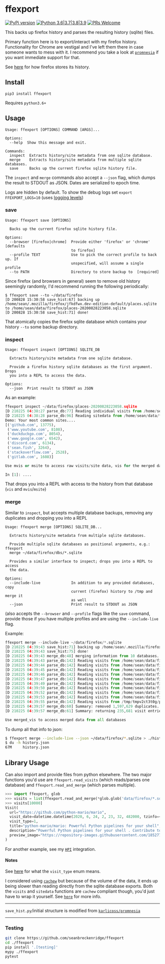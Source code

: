 # ffexport

[![PyPi version](https://img.shields.io/pypi/v/ffexport.svg)](https://pypi.python.org/pypi/ffexport) [![Python 3.6|3.7|3.8|3.9](https://img.shields.io/pypi/pyversions/ffexport.svg)](https://pypi.python.org/pypi/ffexport) [![PRs Welcome](https://img.shields.io/badge/PRs-welcome-brightgreen.svg?style=flat-square)](http://makeapullrequest.com)

This backs up firefox history and parses the resulting history (sqlite) files.

Primary function here is to export/interact with my firefox history. Functionality for Chrome are vestigal and I've left them there in case someone wants to mess with it. I recommend you take a look at [`promnesia`](https://github.com/karlicoss/promnesia) if you want immediate support for that.

See [here](https://web.archive.org/web/20190730231715/https://www.forensicswiki.org/wiki/Mozilla_Firefox_3_History_File_Format#moz_historyvisits) for how firefox stores its history.

## Install

`pip3 install ffexport`

Requires `python3.6+`

## Usage

```
Usage: ffexport [OPTIONS] COMMAND [ARGS]...

Options:
  --help  Show this message and exit.

Commands:
  inspect  Extracts history/site metadata from one sqlite database.
  merge    Extracts history/site metadata from multiple sqlite databases.
  save     Backs up the current firefox sqlite history file.
```

The `inspect` and `merge` commands also accept a `--json` flag, which dumps the result to STDOUT as JSON. Dates are serialized to epoch time.

Logs are hidden by default. To show the debug logs set `export FFEXPORT_LOGS=10` (uses [logging levels](https://docs.python.org/3/library/logging.html#logging-levels))

### save

```
Usage: ffexport save [OPTIONS]

  Backs up the current firefox sqlite history file.

Options:
  --browser [firefox|chrome]  Provide either 'firefox' or 'chrome' [defaults
                              to firefox]
  --profile TEXT              Use to pick the correct profile to back up. If
                              unspecified, will assume a single profile
  --to PATH                   Directory to store backup to  [required]
```

Since firefox (and browsers in general) seem to remove old history seemingly randomly, I'd recommend running the following periodically:

```
$ ffexport save --to ~/data/firefox
[D 200828 15:30:58 save_hist:67] backing up /home/sean/.mozilla/firefox/jfkdfwx.dev-edition-default/places.sqlite to /home/sean/data/firefox/places-20200828223058.sqlite
[D 200828 15:30:58 save_hist:71] done!
```

That atomically copies the firefox sqlite database which contains your history `--to` some backup directory.

### inspect

```
Usage: ffexport inspect [OPTIONS] SQLITE_DB

  Extracts history/site metadata from one sqlite database.

  Provide a firefox history sqlite databases as the first argument. Drops
  you into a REPL to access the data.

Options:
  --json  Print result to STDOUT as JSON
```

As an example:

```python
ffexport inspect ~/data/firefox/places-20200828223058.sqlite
[D 210225 04:38:27 parse_db:77] Reading individual visits from /home/sean/data/firefox/places-20200828223058.sqlite...
[D 210225 04:38:28 parse_db:96] Reading sitedata from /home/sean/data/firefox/places-20200828223058.sqlite...
Demo: Your most common sites....
[('github.com', 13775),
 ('www.youtube.com', 8108),
 ('duckduckgo.com', 8054),
 ('www.google.com', 6542),
 ('discord.com', 6134),
 ('sean.fish', 3264),
 ('stackoverflow.com', 2528),
 ('gitlab.com', 1608)]

Use mvis or msite to access raw visits/site data, vis for the merged data

In [1]: ....
```

That drops you into a REPL with access to the history from that database (`vis` and `mvis`/`msite`)

### merge

Similar to `inspect`, but accepts multiple database backups, removing any duplicates and dropping you into a REPL

```
Usage: ffexport merge [OPTIONS] SQLITE_DB...

  Extracts history/site metadata from multiple sqlite databases.

  Provide multiple sqlite databases as positional arguments, e.g.: ffexport
  merge ~/data/firefox/dbs/*.sqlite

  Provides a similar interface to inspect; drops you into a REPL to access
  the data.

Options:
  --include-live              In addition to any provided databases, copy
                              current (firefox) history to /tmp and merge it
                              as well
  --json                      Print result to STDOUT as JSON
```

(also accepts the `--browser` and `--profile` flags like the `save` command, provide those if you have multiple profiles and are using the `--include-live` flag.

Example:

```python
ffexport merge --include-live ~/data/firefox/*.sqlite
[D 210225 04:39:43 save_hist:71] backing up /home/sean/.mozilla/firefox/lsinsptf.dev-edition-default/places.sqlite to /tmp/tmpv2ct3t0g/places-20210225123943.sqlite
[D 210225 04:39:43 save_hist:75] done!
[D 210225 04:39:43 merge_db:48] merging information from 10 databases...
[D 210225 04:39:43 parse_db:142] Reading visits from /home/sean/data/firefox/places-20200828223058.sqlite...
[D 210225 04:39:44 parse_db:142] Reading visits from /home/sean/data/firefox/places-20201010031025.sqlite...
[D 210225 04:39:45 parse_db:142] Reading visits from /home/sean/data/firefox/places-20201031031121.sqlite...
[D 210225 04:39:46 parse_db:142] Reading visits from /home/sean/data/firefox/places-20201121031143.sqlite...
[D 210225 04:39:47 parse_db:142] Reading visits from /home/sean/data/firefox/places-20201212031157.sqlite...
[D 210225 04:39:49 parse_db:142] Reading visits from /home/sean/data/firefox/places-20201226031225.sqlite...
[D 210225 04:39:50 parse_db:142] Reading visits from /home/sean/data/firefox/places-20210109031324.sqlite...
[D 210225 04:39:52 parse_db:142] Reading visits from /home/sean/data/firefox/places-20210208052811.sqlite...
[D 210225 04:39:53 parse_db:142] Reading visits from /home/sean/data/firefox/places-20210222065542.sqlite...
[D 210225 04:39:55 parse_db:142] Reading visits from /tmp/tmpv2ct3t0g/places-20210225123943.sqlite...
[D 210225 04:39:57 merge_db:60] Summary: removed 1,597,629 duplicates...
[D 210225 04:39:57 merge_db:61] Summary: returning 235,681 visit entries...

Use merged_vis to access merged data from all databases
```

To dump all that info to json:

```bash
$ ffexport merge --include-live --json ~/data/firefox/*.sqlite > ./history.json
$ du -h history.json
67M     history.json
```

## Library Usage

Can also import and provide files from python elsewhere. The two major functions you'd use are `ffexport.read_visits` (which reads/parses one database) and `ffexport.read_and_merge` (which parses multiple).

```python
>>> import ffexport, glob
>>> visits = list(ffexport.read_and_merge(*glob.glob('data/firefox/*.sqlite')))  # note the splat, read_and_merge accepts variadic arguments
>>> visits[10000]
Visit(
  url="https://github.com/python-mario/mario",
  visit_date=datetime.datetime(2020, 6, 24, 2, 23, 32, 482000, tzinfo=<UTC>),
  visit_type=1,
  title="python-mario/mario: Powerful Python pipelines for your shell",
  description="Powerful Python pipelines for your shell . Contribute to python-mario/mario development by creating an account on GitHub.",
  preview_image="https://repository-images.githubusercontent.com/185277224/2ce27080-b915-11e9-8abc-088ab263dbd9",
)
```

For another example, see my [`HPI`](https://github.com/seanbreckenridge/HPI/blob/master/my/browsing.py) integration.

#### Notes

See [here](https://web.archive.org/web/20190730231715/https://www.forensicswiki.org/wiki/Mozilla_Firefox_3_History_File_Format#moz_historyvisits) for what the `visit_type` enum means.

I considered using [`cachew`](https://github.com/karlicoss/cachew) but because of the volume of the data, it ends up being slower than reading directly from the sqlite database exports. Both the `visits` and `sitedata` functions are `cachew` compliant though, you'd just have to wrap it yourself. See [`here`](https://github.com/seanbreckenridge/ffexport/issues/6) for more info.

---

`save_hist.py`/initial structure is modified from [`karlicoss/promnesia`](https://github.com/karlicoss/promnesia/)

---

### Testing

```bash
git clone https://github.com/seanbreckenridge/ffexport
cd ./ffexport
pip install '.[testing]'
mypy ./ffexport
pytest
```
